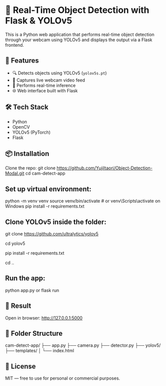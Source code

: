 # 🎥 Real-Time Object Detection with Flask & YOLOv5

This is a Python web application that performs real-time object detection through your webcam using YOLOv5 and displays the output via a Flask frontend.

## 🚀 Features

- 🔍 Detects objects using YOLOv5 (`yolov5s.pt`)
- 🎥 Captures live webcam video feed
- 🧠 Performs real-time inference
- 🌐 Web interface built with Flask

## 🛠️ Tech Stack

- Python
- OpenCV
- YOLOv5 (PyTorch)
- Flask

## 📦 Installation

Clone the repo:
git clone https://github.com/YujiItaori/Object-Detection-Modal.git
cd cam-detect-app

## Set up virtual environment:

python -m venv venv
source venv/bin/activate  # or venv\Scripts\activate on Windows
pip install -r requirements.txt

## Clone YOLOv5 inside the folder:

git clone https://github.com/ultralytics/yolov5

cd yolov5

pip install -r requirements.txt

cd ..

## Run the app:
python app.py or flask run

## 📸 Result
Open in browser: http://127.0.0.1:5000

## 📂 Folder Structure
cam-detect-app/
├── app.py
├── camera.py
├── detector.py
├── yolov5/
├── templates/
│   └── index.html

## 📃 License
MIT — free to use for personal or commercial purposes.
